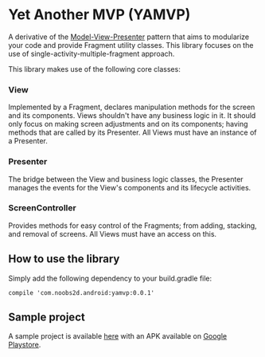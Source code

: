 # Yet Another MVP (YAMVP) #

A derivative of the [Model-View-Presenter](https://en.wikipedia.org/wiki/Model%E2%80%93view%E2%80%93presenter)
pattern that aims to modularize your code and provide Fragment utility classes. This library focuses on the
use of single-activity-multiple-fragment approach.

This library makes use of the following core classes:

### View ###
Implemented by a Fragment, declares manipulation methods for the screen and its components.
Views shouldn't have any business logic in it. It should only focus on making screen adjustments and on its components;
having methods that are called by its Presenter. All Views must have an instance of a Presenter.

### Presenter ###
The bridge between the View and business logic classes, the Presenter manages the events for the View's
components and its lifecycle activities.

### ScreenController ###
Provides methods for easy control of the Fragments; from adding, stacking, and removal of screens.
All Views must have an access on this.

## How to use the library ##

Simply add the following dependency to your build.gradle file:

    compile 'com.noobs2d.android:yamvp:0.0.1'

## Sample project ##

A sample project is available [here]() with an APK available on [Google Playstore]().